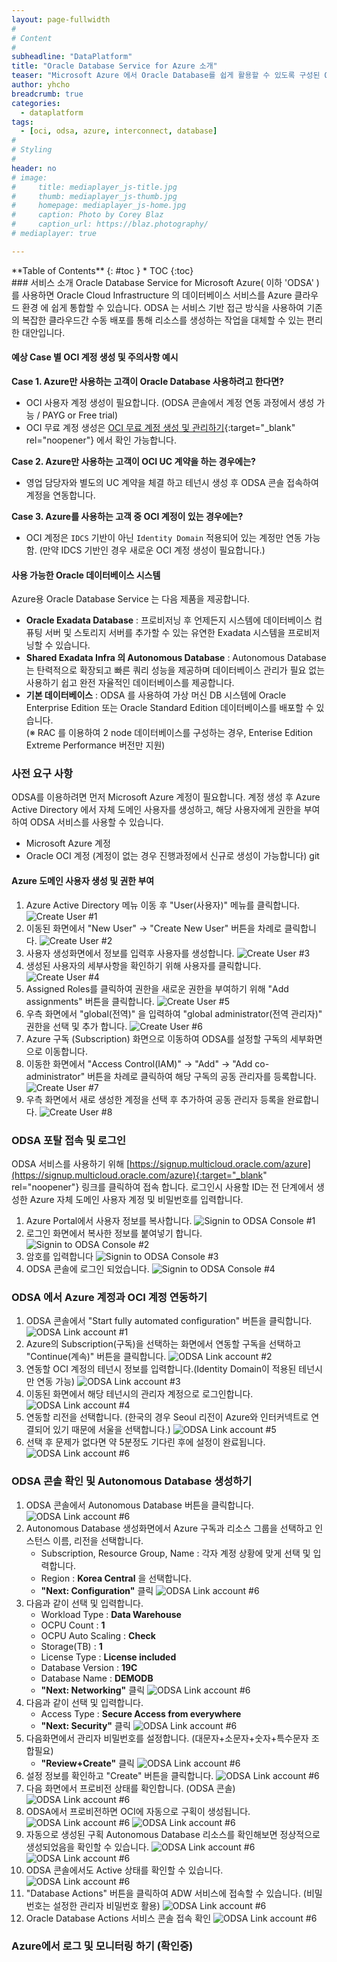 ```yaml
---
layout: page-fullwidth
#
# Content
#
subheadline: "DataPlatform"
title: "Oracle Database Service for Azure 소개"
teaser: "Microsoft Azure 에서 Oracle Database를 쉽게 활용할 수 있도록 구성된 Oracle Database Service for Azure에 대해 알아봅니다."
author: yhcho
breadcrumb: true
categories:
  - dataplatform
tags:
  - [oci, odsa, azure, interconnect, database]
#
# Styling
#
header: no
# image:
#     title: mediaplayer_js-title.jpg
#     thumb: mediaplayer_js-thumb.jpg
#     homepage: mediaplayer_js-home.jpg
#     caption: Photo by Corey Blaz
#     caption_url: https://blaz.photography/
# mediaplayer: true

---
```


<div class="panel radius" markdown="1">
**Table of Contents**
{: #toc }
*  TOC
{:toc}
</div>
### 서비스 소개
Oracle Database Service for Microsoft Azure( 이하 'ODSA' )를 사용하면 Oracle Cloud Infrastructure 의 데이터베이스 서비스를 Azure 클라우드 환경 에 쉽게 통합할 수 있습니다. 
ODSA 는 서비스 기반 접근 방식을 사용하여 기존의 복잡한 클라우드간 수동 배포를 통해 리소스를 생성하는 작업을 대체할 수 있는 편리한 대안입니다.

#### 예상 Case 별 OCI 계정 생성 및 주의사항 예시

**Case 1. Azure만 사용하는 고객이 Oracle Database 사용하려고 한다면?**
- OCI 사용자 계정 생성이 필요합니다. (ODSA 콘솔에서 계정 연동 과정에서 생성 가능 / PAYG or Free trial)
- OCI 무료 계정 생성은 [OCI 무료 계정 생성 및 관리하기](/getting-started/free-oci-promotions/){:target="_blank" rel="noopener"} 에서 확인 가능합니다.

**Case 2. Azure만 사용하는 고객이 OCI UC 계약을 하는 경우에는?**
- 영업 담당자와 별도의 UC 계약을 체결 하고 테넌시 생성 후 ODSA 콘솔 접속하여 계정을 연동합니다.

**Case 3. Azure를 사용하는 고객 중 OCI 계정이 있는 경우에는?**
- OCI 계정은 `IDCS` 기반이 아닌 `Identity Domain` 적용되어 있는 계정만 연동 가능함. (만약 IDCS 기반인 경우 새로운 OCI 계정 생성이 필요합니다.)

#### 사용 가능한 Oracle 데이터베이스 시스템
Azure용 Oracle Database Service 는 다음 제품을 제공합니다.
- **Oracle Exadata Database** : 프로비저닝 후 언제든지 시스템에 데이터베이스 컴퓨팅 서버 및 스토리지 서버를 추가할 수 있는 유연한 Exadata 시스템을 프로비저닝할 수 있습니다.
- **Shared Exadata Infra 의 Autonomous Database** : Autonomous Database 는 탄력적으로 확장되고 빠른 쿼리 성능을 제공하며 데이터베이스 관리가 필요 없는 사용하기 쉽고 완전 자율적인 데이터베이스를 제공합니다.
- **기본 데이터베이스** : ODSA 를 사용하여 가상 머신 DB 시스템에 Oracle Enterprise Edition 또는 Oracle Standard Edition 데이터베이스를 배포할 수 있습니다.<br> 
(※ RAC 를 이용하여 2 node 데이터베이스를 구성하는 경우, Enterise Edition Extreme Performance 버전만 지원)

### 사전 요구 사항
ODSA를 이용하려면 먼저 Microsoft Azure 계정이 필요합니다. 계정 생성 후 Azure Active Directory 에서 자체 도메인 사용자를 생성하고, 해당 사용자에게 권한을 부여하여 ODSA 서비스를 사용할 수 있습니다.
- Microsoft Azure 계정
- Oracle OCI 계정 (계정이 없는 경우 진행과정에서 신규로 생성이 가능합니다)
git
#### Azure 도메인 사용자 생성 및 권한 부여
1. Azure Active Directory 메뉴 이동 후 "User(사용자)" 메뉴를 클릭합니다.
   ![Create User #1](/assets/img/dataplatform/azure-ad-create-user-1.png)
2. 이동된 화면에서 "New User" -> "Create New User" 버튼을 차례로 클릭합니다.
   ![Create User #2](/assets/img/dataplatform/azure-ad-create-user-2.png)
3. 사용자 생성화면에서 정보를 입력후 사용자를 생성합니다.
   ![Create User #3](/assets/img/dataplatform/azure-ad-create-user-3.png)
4. 생성된 사용자의 세부사항을 확인하기 위해 사용자를 클릭합니다.
   ![Create User #4](/assets/img/dataplatform/azure-ad-create-user-4.png)
5. Assigned Roles를 클릭하여 권한을 새로운 권한을 부여하기 위해 "Add assignments" 버튼을 클릭합니다.
   ![Create User #5](/assets/img/dataplatform/azure-ad-create-user-5.png)
6. 우측 화면에서 "global(전역)" 을 입력하여 "global administrator(전역 관리자)" 권한을 선택 및 추가 합니다.
   ![Create User #6](/assets/img/dataplatform/azure-ad-create-user-6.png)
7. Azure 구독 (Subscription) 화면으로 이동하여 ODSA를 설정할 구독의 세부화면으로 이동합니다.
8. 이동한 화면에서 "Access Control(IAM)" -> "Add" -> "Add co-administrator" 버튼을 차례로 클릭하여 해당 구독의 공동 관리자를 등록합니다.
   ![Create User #7](/assets/img/dataplatform/azure-ad-create-user-7.png)
9. 우측 화면에서 새로 생성한 계정을 선택 후 추가하여 공동 관리자 등록을 완료합니다.
   ![Create User #8](/assets/img/dataplatform/azure-ad-create-user-8.png)

### ODSA 포탈 접속 및 로그인
ODSA 서비스를 사용하기 위해 [https://signup.multicloud.oracle.com/azure](https://signup.multicloud.oracle.com/azure){:target="_blank" rel="noopener"} 링크를 클릭하여 접속 합니다.
로그인시 사용할 ID는 전 단계에서 생성한 Azure 자체 도메인 사용자 계정 및 비밀번호를 입력합니다.
1. Azure Portal에서 사용자 정보를 복사합니다.
   ![Signin to ODSA Console #1](/assets/img/dataplatform/oracle-odsa-signin-1.png)
2. 로그인 화면에서 복사한 정보를 붙여넣기 합니다.
   ![Signin to ODSA Console #2](/assets/img/dataplatform/oracle-odsa-signin-2.png)
3. 암호를 입력합니다
   ![Signin to ODSA Console #3](/assets/img/dataplatform/oracle-odsa-signin-3.png)
4. ODSA 콘솔에 로그인 되었습니다.
   ![Signin to ODSA Console #4](/assets/img/dataplatform/oracle-odsa-signin-4.png)

### ODSA 에서 Azure 계정과 OCI 계정 연동하기
1. ODSA 콘솔에서 "Start fully automated configuration" 버튼을 클릭합니다.
   ![ODSA Link account #1](/assets/img/dataplatform/oracle-odsa-link-account-0.png)
2. Azure의 Subscription(구독)을 선택하는 화면에서 연동할 구독을 선택하고 "Continue(계속)" 버튼을 클릭합니다.
   ![ODSA Link account #2](/assets/img/dataplatform/oracle-odsa-link-account-1.png)
3. 연동할 OCI 계정의 테넌시 정보를 입력합니다.(Identity Domain이 적용된 테넌시만 연동 가능)
   ![ODSA Link account #3](/assets/img/dataplatform/oracle-odsa-link-account-2.png)
4. 이동된 화면에서 해당 테넌시의 관리자 계정으로 로그인합니다.
   ![ODSA Link account #4](/assets/img/dataplatform/oracle-odsa-link-account-3.png)
5. 연동할 리전을 선택합니다. (한국의 경우 Seoul 리전이 Azure와 인터커넥트로 연결되어 있기 때문에 서울을 선택합니다.)
   ![ODSA Link account #5](/assets/img/dataplatform/oracle-odsa-link-account-5.png)
6. 선택 후 문제가 없다면 약 5분정도 기다린 후에 설정이 완료됩니다.
   ![ODSA Link account #6](/assets/img/dataplatform/oracle-odsa-link-account-6.png)

### ODSA 콘솔 확인 및 Autonomous Database 생성하기
1. ODSA 콘솔에서 Autonomous Database 버튼을 클릭합니다.
   ![ODSA Link account #6](/assets/img/dataplatform/oracle-odsa-service-console-1.png)
2. Autonomous Database 생성화면에서 Azure 구독과 리소스 그룹을 선택하고 인스턴스 이름, 리전을 선택합니다.
   - Subscription, Resource Group, Name : 각자 계정 상황에 맞게 선택 및 입력합니다.
   - Region : **Korea Central** 을 선택합니다.
   - **"Next: Configuration"** 클릭
   ![ODSA Link account #6](/assets/img/dataplatform/oracle-odsa-service-console-2.png)
3. 다음과 같이 선택 및 입력합니다.
   - Workload Type : **Data Warehouse**
   - OCPU Count : **1**
   - OCPU Auto Scaling : **Check**
   - Storage(TB) : **1**
   - License Type : **License included**
   - Database Version : **19C**
   - Database Name : **DEMODB**
   - **"Next: Networking"** 클릭
   ![ODSA Link account #6](/assets/img/dataplatform/oracle-odsa-service-console-3.png)
4. 다음과 같이 선택 및 입력합니다.
   - Access Type : **Secure Access from everywhere**
   - **"Next: Security"** 클릭
   ![ODSA Link account #6](/assets/img/dataplatform/oracle-odsa-service-console-4.png)
5. 다음화면에서 관리자 비밀번호를 설정합니다. (대문자+소문자+숫자+특수문자 조합필요)
   - **"Review+Create"** 클릭
   ![ODSA Link account #6](/assets/img/dataplatform/oracle-odsa-service-console-5.png)
6. 설정 정보를 확인하고 "Create" 버튼을 클릭합니다.
   ![ODSA Link account #6](/assets/img/dataplatform/oracle-odsa-service-console-6.png)
7. 다음 화면에서 프로비전 상태를 확인합니다. (ODSA 콘솔)
   ![ODSA Link account #6](/assets/img/dataplatform/oracle-odsa-service-console-7.png)
8. ODSA에서 프로비전하면 OCI에 자동으로 구획이 생성됩니다.
   ![ODSA Link account #6](/assets/img/dataplatform/oracle-odsa-service-console-8.png)
   ![ODSA Link account #6](/assets/img/dataplatform/oracle-odsa-service-console-9.png)
9. 자동으로 생성된 구획 Autonomous Database 리소스를 확인해보면 정상적으로 생성되었음을 확인할 수 있습니다.
   ![ODSA Link account #6](/assets/img/dataplatform/oracle-odsa-service-console-10.png)
   ![ODSA Link account #6](/assets/img/dataplatform/oracle-odsa-service-console-11.png)
10. ODSA 콘솔에서도 Active 상태를 확인할 수 있습니다.
    ![ODSA Link account #6](/assets/img/dataplatform/oracle-odsa-service-console-12.png)
11. "Database Actions" 버튼을 클릭하여 ADW 서비스에 접속할 수 있습니다. (비밀번호는 설정한 관리자 비밀번호 활용)
    ![ODSA Link account #6](/assets/img/dataplatform/oracle-odsa-service-console-13.png)
12. Oracle Database Actions 서비스 콘솔 접속 확인
    ![ODSA Link account #6](/assets/img/dataplatform/oracle-odsa-service-console-14.png)

### Azure에서 로그 및 모니터링 하기 (확인중)